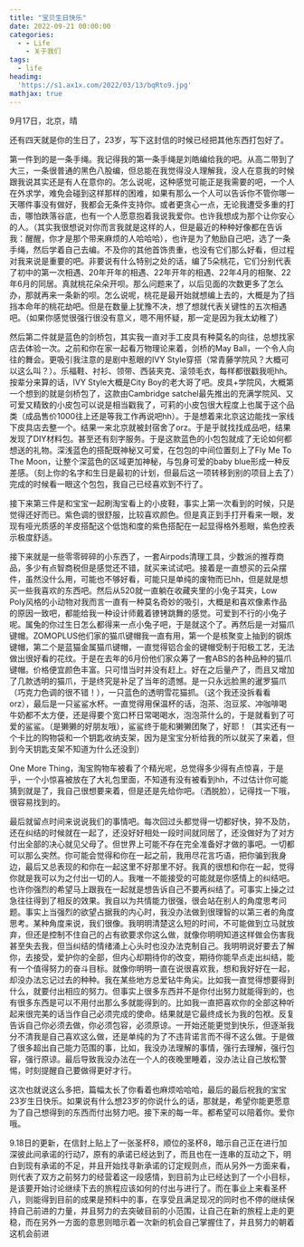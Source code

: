```yaml
---
title: "宝贝生日快乐"
date: 2022-09-21 00:00:00
categories:
  - - Life
    - 关于我们
tags:
  - life
headimg:
  'https://s1.ax1x.com/2022/03/13/bqRto9.jpg'
mathjax: true
---
```




9月17日，北京，晴

还有四天就是你的生日了，23岁，写下这封信的时候已经把其他东西打包好了。

第一件到的是一条手绳。我记得我的第一条手绳是刘皓编给我的吧。从高二带到了大三，一条很普通的黑色八股编，但总能在我觉得没人理解我，没人在意我的时候跟我说其实还是有人在意你的。怎么说呢，这种感觉可能正是我需要的吧，一个人在外求学，难免会碰到这样那样的困难，如果有那么一个人可以告诉你不管你哪一天哪件事没有做好，我都会无条件支持你。或者更贪心一点，无论我遭受多重的打击，哪怕跌落谷底，也有一个人愿意抱着我说我爱你。也许我想成为那个让你安心的人。（其实我很想说对你而言我就是这样的人，但是最近的种种好像都在告诉我：醒醒，你才是那个带来麻烦的人哈哈哈），也许是为了勉励自己吧，选了一条手绳，然后学着自己去编。不及你的其他首饰贵重，也没有它们那么好看，但过程对我来说是重要的吧。非要说有什么特别之处的话，编了5朵桃花，它们分别代表了初中的第一次相遇、20年开年的相遇、22年开年的相遇、22年4月的相聚、22年6月的同居。真就桃花朵朵开呗。那么问题来了，以后见面的次数更多了怎么办，那就再来一条新的呗。怎么说呢，桃花是最开始就想编上去的，大概是为了挡挡本命年的桃花劫吧。但是在数量上犹豫不决，想了想就代表关键性的五次相遇吧。（如果你感觉很强行很没有意义，嗯不用怀疑，那一定是因为我太幼稚了）

然后第二件就是蓝色的剑桥包，其实我一直对手工皮具有种莫名的向往，总想找家店去体验一次。之前和你在家一起看万物理论来着，剑桥的May Ball，一个令人向往的舞会。更吸引我注意的是剧中惹眼的IVY Style穿搭（常青藤学院风？大概可以这么叫？）。乐福鞋、衬衫、领带、西装夹克、滚领毛衣，每样都很戳我呃hh。按辈分来算的话，IVY Style大概是City Boy的老大哥了吧。皮具+学院风，大概第一个想到的就是剑桥包了，这款由Cambridge satchel最先推出的充满学院风、又可爱又精致的小皮包可以说是相当戳我了，可莉的小皮包很大程度上也属于这个品类（成品售价1000往上还是等我工作再说吧hh）。于是想着来北京这边能找一家线下皮具店去整一个。结果一来北京就被封宿舍了orz。于是乎就找找成品吧，结果发现了DIY材料包。甚至还有刻字服务。于是这款蓝色的小包包就成了无论如何都想送的礼物。深浅蓝色的搭配既神秘又可爱，在包包的中间位置刻上了Fly Me To The Moon，让整个深蓝色的区域更加神秘，与包身可爱的baby blue形成一种反差感。（刻上你的名字和生日是最初的计划，但最后这一项转移到别的项目上去了）完成的时候看一眼这个包包，我自己已经喜欢到不行了。

接下来第三件是和宝宝一起刷淘宝看上的小皮鞋，事实上第一次看到的时候，只是觉得还好而已。紫色调的很舒服，比较喜欢颜色。但是真正到手打开看来一眼，发现有哑光质感的羊皮搭配这个低饱和度的紫色搭配在一起显得格外惹眼，紫色控表示极度舒适。

接下来就是一些零零碎碎的小东西了，一套Airpods清理工具，少数派的推荐商品，多少有点智商税但是感觉还不错，就买来试试吧。接着是一直想买的云朵摆件，虽然没什么用，可能也不够好看，可能只是单纯的废物而已hh，但是就是想买一些我喜欢的东西吧。然后从520就一直躺在收藏夹里的小兔子耳夹，Low Poly风格的小动物对我而言一直有一种莫名奇妙的吸引，大概是和喜欢像素作品的原因一致吧，都能给我一种设计师戴着镣铐跳舞的感觉。可爱到不行的小兔子呢。属兔的你过生日怎么都得来一点小兔子吧，于是就这个了。再然后是一对猫爪键帽。ZOMOPLUS他们家的猫爪键帽我一直有用，第一个是核聚变上抽到的钢炼键帽，第二个是蓝猫金属猫爪键帽，一直觉得铝合金的键帽受制于阳极工艺，无法做出很好看的花纹。于是在去年的6月份他们家众筹了一套ABS的各种品种的猫爪键帽。价格便宜颜色丰富。只可惜当时并没有赶上。好在之后量产了，而且又增加了几款透明的猫爪，于是终究是补足了当年的遗憾。是一只永远脸黑的暹罗猫爪（巧克力色调的很不错！），一只蓝色的透明雪花猫抓。（这个我还没拆看看orz），最后是一只鲨鲨水杯。一直觉得用保温杯的话，泡茶、泡豆浆、冲咖啡喝牛奶都不太方便，还是得要个宽口杯日常喝喝水，泡泡茶什么的，于是就看到了可爱的鲨鲨。（是獭獭的好朋友哦），鲨鲨终于能和獭獭团聚了，好耶！（其实还有一个卡比的购物袋和一个钥匙收纳支架，因为是宝宝分析给我的所以就买了来着，但到今天钥匙支架不知道为什么还没到）

One More Thing，淘宝购物车被看了个精光呢，总觉得多少得有点惊喜，于是乎，一个小惊喜被放在了大礼包里面，不知道有没有被看到hh，不过估计你可能猜到就是了，我自己很想要来着，但是还是先给你吧。（洒脱脸），记得找一下哦，很容易找到的。

最后就留点时间来说说我们的事情吧。每次回过头都觉得一切都好快，猝不及防，还在纠结的时候就在一起了，还没好好相处一段时间就同居了，还没做好为了对方付出全部的决心就见父母了。但世界上可能不存在完全准备好才做的事吧。一切都可以那么突然。你可能会觉得和你在一起之前，我用尽花言巧语，把你骗到我身边，最后又总表现的和你在一起这里不好那里不好。我真的很想和你在一起，觉得你就是我可以为之付出一切的人。我唯一不能接受的可能就是你感情上的纠结吧。也许你强烈的希望马上跟我在一起就是想告诉自己不要再纠结了。可事实上操之过急往往得到了相反的效果。我自以为共情能力很强，很会站在别人的角度思考问题。事实上当强烈的欲望占据我的内心时，我没办法做到很理智的以第三者的角度思考。某种角度来说，我们很像。我明明清楚这么短的时间，不可能做到立马就放弃，但还是控制不住自己的占有欲要求你这么做，就像你明明知道这样做会伤害我甚至失去我，但当纠结的情绪涌上心头时也没办法克制自己。我明明说好要去了解你，去接受，爱护你的全部，但内心却期待你的改变，期待你能早点走出纠结，能有一个值得努力的奋斗目标。就像你明明一直在说很喜欢我，想和我好好在一起，却没办法忘记过去的种种。我在某些地方总爱钻牛角尖。比如我一直觉得想要得到什么，就要付出相应的努力。但事实上很多东西并不是你付出努力就能得到的，也有很多东西是可以不用付出那么多就能得到的。比如我一直把喜欢你的全部这种听起来很完美的话当作自己必须完成的使命。结果就是它最终成长为我的包袱。反复告诉自己你必须去做，你必须包容，必须原谅。一开始还能更觉到快乐，但逐渐我分不清我是自己喜欢这么做，还是单纯的为了不违背诺言而不得不这么做。于是做了很多超出自己能力范围的事，比如，我没办法理解的事情，强行去理解，强行包容，强行原谅。最后导致我没办法在一个人的夜晚里睡着，没办法让自己放松警惕，时刻提醒自己要做得更好才行。

这次也就说这么多把，篇幅太长了你看着也麻烦哈哈哈，最后的最后祝我的宝宝23岁生日快乐。如果说有什么想23岁的你说什么的话，那就是，希望你能更愿意为了自己想得到的东西而付出努力吧。接下来的每一年。都希望可以陪着你。爱你哦。

9.18日的更新，在信封上贴上了一张圣杯8，顺位的圣杯8，暗示自己正在进行加深彼此间承诺的行动7，原有的承诺已经达到了，而且也在一连串的互动之下，明白到现有承诺的不足，并且开始找寻新承诺的订定规则点，而从另外一方面来看，则代表了双方之前努力的经营着这一段感情，到目前为止已经达到了一个小目标，是该要开始讨论继续下去的旅程应该如何的付出与进行了。而在事业上来看圣杯八，则能得到目前的成果是预料中的事，在享受且满足现况的同时也不停的继续保持自己前进的力量，并且努力的去突破目前的小范围，让自己在新的旅程上走的更稳，而在另外一方面的意思则暗示着一次新的机会自己掌握住了，并且努力的朝着这机会前进